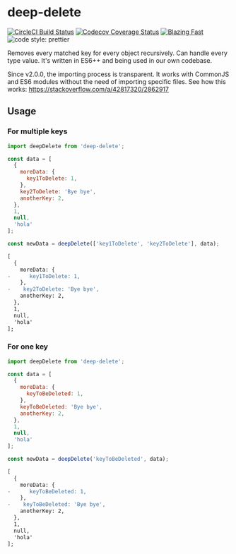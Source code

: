 # deep-delete

<a href="https://circleci.com/gh/dimax/deep-delete"><img alt="CircleCI Build Status" src="https://img.shields.io/circleci/project/github/dimax/deep-delete/master.svg?style=flat-square&label=CircleCI"></a> <a href="https://coveralls.io/github/dimax/deep-delete"><img alt="Codecov Coverage Status" src="https://img.shields.io/coveralls/github/dimax/deep-delete.svg?style=flat-square"></a> <a href="https://twitter.com/acdlite/status/974390255393505280"><img alt="Blazing Fast" src="https://img.shields.io/badge/speed-blazing%20%F0%9F%94%A5-brightgreen.svg?style=flat-square"></a> <img alt="code style: prettier" src="https://img.shields.io/badge/code_style-prettier-ff69b4.svg?style=flat-square">

Removes every matched key for every object recursively. Can handle every type value. It's written in ES6++ and being used in our own codebase.

Since v2.0.0, the importing process is transparent. It works with CommonJS and ES6 modules without the need of importing specific files. See how this works: https://stackoverflow.com/a/42817320/2862917

## Usage

### For multiple keys

```js
import deepDelete from 'deep-delete';

const data = [
  {
    moreData: {
      key1ToDelete: 1,
    },
    key2ToDelete: 'Bye bye',
    anotherKey: 2,
  },
  1,
  null,
  'hola'
];

const newData = deepDelete(['key1ToDelete', 'key2ToDelete'], data);
```

```diff
[
  {
    moreData: {
-      key1ToDelete: 1,
    },
-    key2ToDelete: 'Bye bye',
    anotherKey: 2,
  },
  1,
  null,
  'hola'
];
```

### For one key

```js
import deepDelete from 'deep-delete';

const data = [
  {
    moreData: {
      keyToBeDeleted: 1,
    },
    keyToBeDeleted: 'Bye bye',
    anotherKey: 2,
  },
  1,
  null,
  'hola'
];

const newData = deepDelete('keyToBeDeleted', data);
```

```diff
[
  {
    moreData: {
-      keyToBeDeleted: 1,
    },
-    keyToBeDeleted: 'Bye bye',
    anotherKey: 2,
  },
  1,
  null,
  'hola'
];
```
